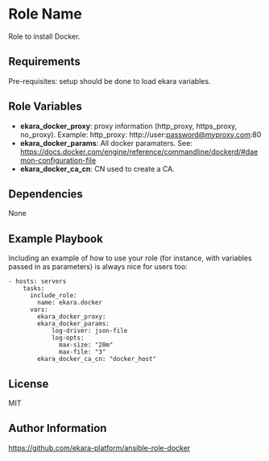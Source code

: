 Role Name
=========

Role to install Docker.

Requirements
------------

Pre-requisites: setup should be done to load ekara variables.

Role Variables
--------------

- **ekara_docker_proxy**: proxy information (http\_proxy, https\_proxy, no\_proxy). Example: http_proxy: http://user:password@myproxy.com:80
- **ekara_docker_params**: All docker paramaters. See: https://docs.docker.com/engine/reference/commandline/dockerd/#daemon-configuration-file 
- **ekara_docker_ca_cn**: CN used to create a CA.

Dependencies
------------

None

Example Playbook
----------------

Including an example of how to use your role (for instance, with variables passed in as parameters) is always nice for users too:

    - hosts: servers
    	tasks:
		  include_role:
		    name: ekara.docker
		  vars:
			ekara_docker_proxy: 
			ekara_docker_params: 
				log-driver: json-file
				log-opts: 
				  max-size: "20m"
				  max-file: "3"
			ekara_docker_ca_cn: "docker_host"

License
-------

MIT

Author Information
------------------

https://github.com/ekara-platform/ansible-role-docker
